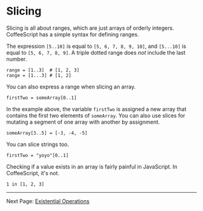 # Slicing

Slicing is all about ranges, which are just arrays of orderly integers. CoffeeScript has
a simple syntax for defining ranges.

The expression `[5..10]` is equal to `[5, 6, 7, 8, 9, 10]`, and `[5...10]` is equal to
`[5, 6, 7, 8, 9]`. A triple dotted range does *not* include the last number.

    range = [1..3]  # [1, 2, 3]
    range = [1...3] # [1, 2]

You can also express a range when slicing an array.

    firstTwo = someArray[0..1]

In the example above, the variable `firstTwo` is assigned a new array that contains
the first two elements of `someArray`. You can also use slices for mutating a segment
of one array with another by assignment.

    someArray[3..5] = [-3, -4, -5]

You can slice strings too.

    firstTwo = "yoyo"[0..1]

Checking if a value exists in an array is fairly painful in JavaScript. In CoffeeScript,
it's not.

    1 in [1, 2, 3]

---

Next Page: [Existential Operations](/docs/book/existential.md)
